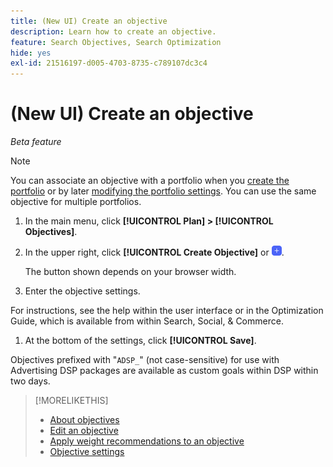 ```yaml
---
title: (New UI) Create an objective
description: Learn how to create an objective.
feature: Search Objectives, Search Optimization
hide: yes
exl-id: 21516197-d005-4703-8735-c789107dc3c4
---
```

# (New UI) Create an objective

*Beta feature*

>[!NOTE]
>
>You can associate an objective with a portfolio when you [create the portfolio](/help/search-social-commerce/new-ui/manage/portfolios/portfolio-create.md) or by later [modifying the portfolio settings](/help/search-social-commerce/new-ui/manage/portfolios/portfolio-edit.md). You can use the same objective for multiple portfolios.

1. In the main menu, click **[!UICONTROL Plan] > [!UICONTROL Objectives]**.

1. In the upper right, click **[!UICONTROL Create Objective]** or ![Add](/help/search-social-commerce/assets/add-new.png "Add").

   The button shown depends on your browser width. 

1. Enter the objective settings.

  For instructions, see the help within the user interface or in the Optimization Guide, which is available from within Search, Social, & Commerce.

1. At the bottom of the settings, click **[!UICONTROL Save]**.

Objectives prefixed with "`ADSP_`" (not case-sensitive) for use with Advertising DSP packages are available as custom goals within DSP within two days.

>[!MORELIKETHIS]
>
>* [About objectives](objective-about.md)
>* [Edit an objective](objective-edit.md)
>* [Apply weight recommendations to an objective](objective-apply-weight-recommendations.md)
>* [Objective settings](objective-settings.md)
